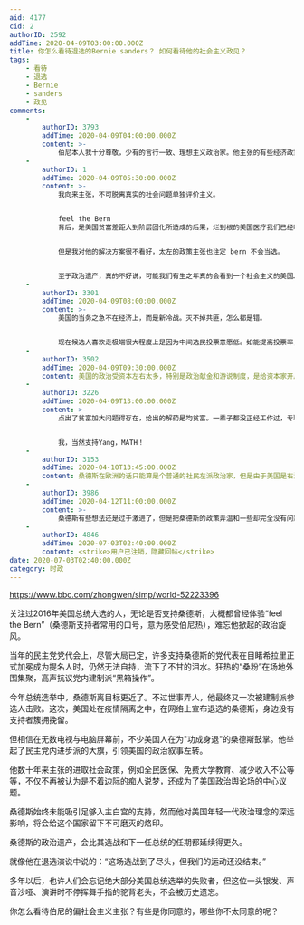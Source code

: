 ```yaml
---
aid: 4177
cid: 2
authorID: 2592
addTime: 2020-04-09T03:00:00.000Z
title: 你怎么看待退选的Bernie sanders？ 如何看待他的社会主义政见？
tags:
    - 看待
    - 退选
    - Bernie
    - sanders
    - 政见
comments:
    -
        authorID: 3793
        addTime: 2020-04-09T04:00:00.000Z
        content: >-
            伯尼本人我十分尊敬，少有的言行一致、理想主义政治家。他主张的有些经济政策，如全民医保，已经成为美国左翼主流。但他的经济政策对我来说有点太左，如取消私人医保，大学全部免费，联邦工作保证计划，全员有房计划等，我认为在官僚机构盘根错节、低效高费的情况下会产生实施中的灾难。
    -
        authorID: 1
        addTime: 2020-04-09T05:30:00.000Z
        content: >-
            我向来主张，不可脱离真实的社会问题单独评价主义。


            feel the Bern
            背后，是美国贫富差距大到阶层固化所造成的后果，烂到根的美国医疗我们已经吐槽过了，而免学费，实际是大学贷款已经压的年轻人喘不过气来，如果再加上就业不好，年轻人可能要十年二十年才能把大学贷款还掉……


            但是我对他的解决方案很不看好，太左的政策主张也注定 bern 不会当选。


            至于政治遗产，真的不好说，可能我们有生之年真的会看到一个社会主义的美国……
    -
        authorID: 3301
        addTime: 2020-04-09T08:00:00.000Z
        content: >-
            美国的当务之急不在经济上，而是新冷战。灭不掉共匪，怎么都是错。


            现在候选人喜欢走极端很大程度上是因为中间选民投票意愿低。如能提高投票率，哪怕给投票的发钱，或者推行网上投票，或者有候选人数量多些（如台湾事），都能改善政治对立。关键还在公众的决心，外无强敌就会导致内部对立尖锐化，团结抗共凝聚决心才是根本。
    -
        authorID: 3502
        addTime: 2020-04-09T09:30:00.000Z
        content: 美国的政治受资本左右太多，特别是政治献金和游说制度，是给资本家开后门的，很多资本家又与中共有勾结，所以等于给中共开后门。
    -
        authorID: 3226
        addTime: 2020-04-09T13:00:00.000Z
        content: >-
            点出了贫富加大问题得存在，给出的解药是均贫富。一辈子都没正经工作过，专职打嘴炮，打了一辈子嘴炮；选一个满嘴道德仁义的伪君子做总统，我还不如选一个真小人。当然，教育系统和公共服务系统大多都支持他，他上去这些地方的好日子就来了，不用在考虑funding了；学校的理想主义者学生们都支持，免学费多好啊，可惜学生们也是打嘴炮，口上支持但是大多不愿意排队投票。有正经工作的人不会支持这个要从他们口袋掏钱的老头，没工作的人当然无脑跟着dem的候选人走。


            我，当然支持Yang，MATH！
    -
        authorID: 3153
        addTime: 2020-04-10T13:45:00.000Z
        content: 桑德斯在欧洲的话只能算是个普通的社民左派政治家，但是由于美国是右派国家，所以显得桑德斯很左
    -
        authorID: 3986
        addTime: 2020-04-12T11:00:00.000Z
        content: >-
            桑德斯有些想法还是过于激进了，但是把桑德斯的政策弄温和一些却完全没有问题。比如大学教育免费，国家可以对大学生进行补贴，使大学教育的价格降低到一个可以令大多数老百姓接受的水平。
    -
        authorID: 4846
        addTime: 2020-07-03T02:40:00.000Z
        content: <strike>用户已注销，隐藏回帖</strike>
date: 2020-07-03T02:40:00.000Z
category: 时政
---
```


https://www.bbc.com/zhongwen/simp/world-52223396

关注过2016年美国总统大选的人，无论是否支持桑德斯，大概都曾经体验“feel the Bern”（桑德斯支持者常用的口号，意为感受伯尼热），难忘他掀起的政治旋风。

当年的民主党党代会上，尽管大局已定，许多支持桑德斯的党代表在目睹希拉里正式加冕成为提名人时，仍然无法自持，流下了不甘的泪水。狂热的“桑粉”在场地外围集聚，高声抗议党内建制派“黑箱操作”。

今年总统选举中，桑德斯离目标更近了。不过世事弄人，他最终又一次被建制派参选人击败。这次，美国处在疫情隔离之中，在网络上宣布退选的桑德斯，身边没有支持者簇拥挽留。

但相信在无数电视与电脑屏幕前，不少美国人在为"功成身退"的桑德斯鼓掌。他举起了民主党内进步派的大旗，引领美国的政治叙事左转。

他数十年来主张的进取社会政策，例如全民医保、免费大学教育、减少收入不公等等，不仅不再被认为是不着边际的痴人说梦，还成为了美国政治舆论场的中心议题。

桑德斯始终未能吸引足够入主白宫的支持，然而他对美国年轻一代政治理念的深远影响，将会给这个国家留下不可磨灭的烙印。

桑德斯的政治遗产，会比其选战和下一任总统的任期都延续得更久。

就像他在退选演说中说的：“这场选战到了尽头，但我们的运动还没结束。”

多年以后，也许人们会忘记绝大部分美国总统选举的失败者，但这位一头银发、声音沙哑、演讲时不停挥舞手指的驼背老头，不会被历史遗忘。

你怎么看待伯尼的偏社会主义主张？有些是你同意的，哪些你不太同意的呢？
